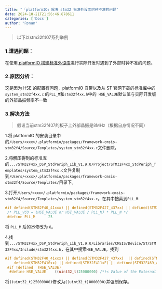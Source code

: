 ```yaml
---
title: "「platformIO」解决 stm32 标准外设库时钟不准的问题"
date: 2024-10-21T21:56:46.878611
categories: ['Docs']
author: "Ronan"
---
```

> 以下以stm32f407系列举例

### 1.遭遇问题：

在使用[ platformIO 搭建标准外设库](https://blog.ronan.us.kg/2024/09/08/platformIO-%E5%9F%BA%E4%BA%8E-stm32-%E6%A0%87%E5%87%86%E5%A4%96%E8%AE%BE%E5%BA%93%E7%9A%84%E5%B7%A5%E7%A8%8B%E6%A8%A1%E6%9D%BF/)进行实际开发时遇到了外部时钟不准的问题。

### 2.原因分析：

这是因为 HSE 的配置有问题，platformIO 自带以及从 ST 官网下载的标准库中的 `system_stm32f4xx.c` 的`PLL_M`和`stm32f4xx.h`中的` HSE_VALUE`默认值与实际开发版的外部晶振频率不一致

### 3.解决方法

> 假设当前stm32f407的板子上外部晶振是8MHz（根据自身情况不同）

1.将 platformIO 的安装目录中的`/Users/<xxx>/.platformio/packages/framework-cmsis-stm32f4/Source/Templates/system_stm32f4xx.c`文件删除。


2.将解压得到的标准库的`.../STM32F4xx_DSP_StdPeriph_Lib_V1.9.0/Project/STM32F4xx_StdPeriph_Templates/system_stm32f4xx.c`文件复制到`/Users/<xxx>/.platformio/packages/framework-cmsis-stm32f4/Source/Templates/`目录下。


3.打开`/Users/<xxx>/.platformio/packages/framework-cmsis-stm32f4/Source/Templates/system_stm32f4xx.c`，在其中搜索到`PLL_M`

```c
#if defined(STM32F40_41xxx) || defined(STM32F427_437xx) || defined(STM32F429_439xx) || defined(STM32F401xx) || defined(STM32F469_479xx)
 /* PLL_VCO = (HSE_VALUE or HSI_VALUE / PLL_M) * PLL_N */
 #define PLL_M      25
```

将 `PLL_M` 后的`25`修改为 `8`。


4.找到`.../STM32F4xx_DSP_StdPeriph_Lib_V1.9.0/Libraries/CMSIS/Device/ST/STM32F4xx/Include/stm32f4xx.h`，在其中搜索`HSE_VALUE`，找到

```c
#if defined(STM32F40_41xxx) || defined(STM32F427_437xx)  || defined(STM32F429_439xx) || defined(STM32F401xx) || \
    defined(STM32F410xx) || defined(STM32F411xE) || defined(STM32F469_479xx)
 #if !defined  (HSE_VALUE)
  #define HSE_VALUE    ((uint32_t)25000000) /*!< Value of the External oscillator in Hz */
```

将`((uint32_t)25000000)`修改为`((uint32_t)8000000)`并强制保存。
